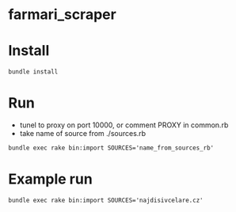# farmari_scraper

# Install
`bundle install`

# Run
- tunel to proxy on port 10000, or comment PROXY in common.rb
- take name of source from ./sources.rb

`bundle exec rake bin:import SOURCES='name_from_sources_rb'`

# Example run
`bundle exec rake bin:import SOURCES='najdisivcelare.cz'`